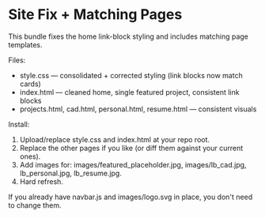 # Site Fix + Matching Pages
This bundle fixes the home link-block styling and includes matching page templates.

Files:
- style.css — consolidated + corrected styling (link blocks now match cards)
- index.html — cleaned home, single featured project, consistent link blocks
- projects.html, cad.html, personal.html, resume.html — consistent visuals

Install:
1) Upload/replace style.css and index.html at your repo root.
2) Replace the other pages if you like (or diff them against your current ones).
3) Add images for: images/featured_placeholder.jpg, images/lb_cad.jpg, lb_personal.jpg, lb_resume.jpg.
4) Hard refresh.

If you already have navbar.js and images/logo.svg in place, you don't need to change them.
